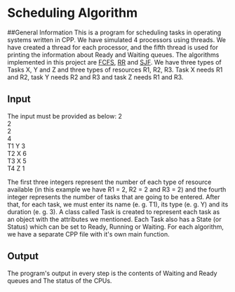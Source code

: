 # Scheduling Algorithm

##General Information
This is a program for scheduling tasks in operating systems written in CPP. We have simulated 4 processors using threads. We have created a thread for each processor, and the fifth thread is used for printing the information about Ready and Waiting queues. The algorithms implemented in this project are [FCFS](https://en.wikipedia.org/wiki/FIFO_(computing_and_electronics)"FCFS"), [RR](https://en.wikipedia.org/wiki/Round-robin_scheduling"RR") and [SJF](https://en.wikipedia.org/wiki/Shortest_job_next"SJF"). We have three types of Tasks X, Y and Z and three types of resources R1, R2, R3.
Task X needs R1 and R2, task Y needs R2 and R3 and task Z needs R1 and R3.

## Input 
The input must be provided as below:
2<br/>
2<br/>
2<br/>
4<br/>
T1 Y 3<br/>
T2 X 6<br/>
T3 X 5<br/>
T4 Z 1<br/>
 
The first three integers represent the number of each type of resource available (in this example we have R1 = 2, R2 = 2 and R3 = 2) and the fourth integer represents the number of tasks that are going to be entered. After that, for each task, we must enter its name (e. g. T1), its type (e. g. Y) and its duration (e. g. 3).
A class called Task is created to represent each task as an object with the attributes we mentioned. Each Task also has a State (or Status) which can be set to Ready, Running or Waiting.
For each algorithm, we have a separate CPP file with it's own main function.

## Output
The program's output in every step is the contents of Waiting and Ready queues and The status of the CPUs.

